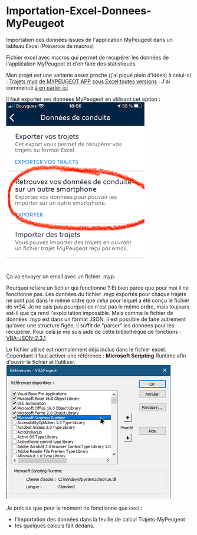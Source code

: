 # Importation-Excel-Donnees-MyPeugeot
Importation des données issues de l'application MyPeugeot dans un tableau Excel (Présence de macros)

Fichier excel avec macros qui permet de récupérer les données de l'application MyPeugeot et d'en faire des statistiques.

Mon projet est une variante assez proche (j'ai piqué plein d'idées) à celui-ci :
[Trajets myp de MYPEUGEOT APP sous Excel toutes versions](https://www.forum-peugeot.com/Forum/threads/trajets-myp-de-mypeugeot-app-sous-excel-toutes-versions.9456/)
 : 
J'ai commencé [à en parler ici](https://www.forum-peugeot.com/Forum/threads/fichier-excel-macros-pour-r%C3%A9cup%C3%A9rer-les-trajets-de-lapplication-mypeugeot.119785/)


Il faut exporter ses données MyPeugeot en utilisant cet option :
![Option à utiliser](https://raw.githubusercontent.com/MilesTEG1/Importation-Excel-Donnees-MyPeugeot/master/images/Option%20pour%20exporter%20les%20trajets%20dans%20l'app%20MyPeugeot.png)

Ça va envoyer un email avec un fichier .myp.

Pourquoi refaire un fichier qui fonctionne ?
Et bien parce que pour moi il ne fonctionne pas. Les données du fichier .myp exportés pour chaque trajets ne sont pas dans le même ordre que celui pour lequel a été conçu le fichier de vr34.
Je ne sais pas pourquoi ce n'est pas le même ordre, mais toujours est-il que ça rend l'exploitation impossible.
Mais comme le fichier de données .myp est dans un format JSON, il est possible de faire autrement qu'avec une structure figée, il suffit de "parser" les données pour les récupérer.
Pour celà je me suis aidé de cette bibliothèque de fonctions :
[VBA-JSON-2.3.1](https://github.com/VBA-tools/VBA-JSON)

Le fichier utilisé est normalement déjà inclus dans le fichier excel.
Cependant il faut activer une référence : **Microsoft Scripting** Runtime afin d'ouvrir le fichier et l'utiliser.
![Référence à ajouter VBA](https://raw.githubusercontent.com/MilesTEG1/Importation-Excel-Donnees-MyPeugeot/master/images/R%C3%A9f%C3%A9rence%20%C3%A0%20Ajouter%20au%20projet%20VBA.png)


Je précise que pour le moment ne fonctionne que ceci :
- l'importation des données dans la feuille de calcul Trajets-MyPeugeot
- les quelques calculs fait dedans.
